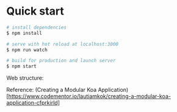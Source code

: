 Quick start
=============

``` bash
# install dependencies
$ npm install

# serve with hot reload at localhost:3000
$ npm run watch

# build for production and launch server
$ npm start
```

Web structure:




Reference:
(Creating a Modular Koa Application)[https://www.codementor.io/lautiamkok/creating-a-modular-koa-application-cfprkirld]